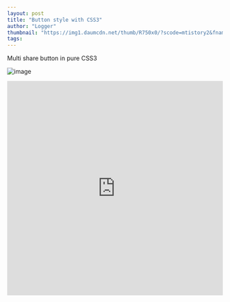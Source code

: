 ```yaml
---
layout: post
title: "Button style with CSS3"
author: "Logger"
thumbnail: "https://img1.daumcdn.net/thumb/R750x0/?scode=mtistory2&fname=https%3A%2F%2Ft1.daumcdn.net%2Fcfile%2Ftistory%2F212EDB4E583C022910"
tags: 
---
```



Multi share button in pure CSS3

![image](https://t1.daumcdn.net/cfile/tistory/212EDB4E583C022910)

<iframe allowfullscreen="true" allowpaymentrequest="true" allowtransparency="true" class="cp_embed_iframe " frameborder="0" height="502" width="100%" name="cp_embed_1" scrolling="no" src="https://codepen.io/jaehee/embed/MbvdgB?height=502&amp;theme-id=19458&amp;slug-hash=MbvdgB&amp;default-tab=result&amp;user=jaehee&amp;embed-version=2&amp;pen-title=multi%20share%20button&amp;name=cp_embed_1" style="width: 100%; overflow:hidden; display:block;" title="multi share button" loading="lazy" id="cp_embed_MbvdgB"></iframe>